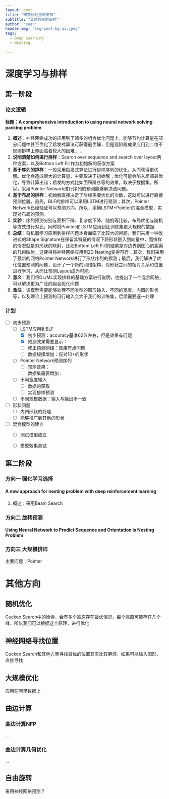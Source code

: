```yaml
---
layout: post
title: "研究计划重新安排"
subtitle: "具体的新的安排"
author: "sean"
header-img: "img/post-bg-ai.jpeg"
tags:
  - Deep Learning
  - Nesting

---
```


# 深度学习与排样

## 第一阶段

### 论文逻辑

**标题：A comprehensive introduction to using neural network solving packing problem** 

1. **概述**：神经网络成功的应用到了诸多的组合优化问题上，能够节约计算量在部分问题中甚至优化了启发式算法可获得最优解，但是现阶段成果应用到二维不规则排样上却面临着较大的困难......
2. **说明清楚如何进行排样**：Search over sequence and search over layout两种方案，以及Bottom Left Fill作为初始解的获取方案
3. **基于序列的排样**：一般采用启发式算法进行排样序列的优化，从而获得更优解。优化会造成很大的计算量，主要取决于初始解；优化可能会陷入局部最优化，导致计算出错；启发的方式比如面积降序等的效果，取决于数据集。所以，采用Pointer Network进行序列的预测能够解决该问题。
4. **基于布局的排样**：初始解直接决定了后续需要优化的次数，这就可以进行直接预测位置。首先，BLF的排样可以采用LSTM进行预测；其次，Pointer Network已经验证可以预测方向。所以，采用LSTM+Pointer的混合模型，实现对布局的预测。
5. **实验**：序列预测分别与面积下降、复杂度下降、随机等比较，布局优化与随机等方式进行对比，同时将Pointer和LSTM应用到比训练集更大规模的数据
6. **总结**：将机器学习应用到排样问题本身面临了比较大的问题，我们采用一种改进式的Shape Signature在保留其特征的情况下将形状嵌入到向量中，而排样的情况就是对形状的映射，比如Bottom Left Fill的结果是对边界到图心的距离的几何映射，这使得将神经网络应用到2D Nesting变得可行；其次，我们采用了最新的网络Pointer Network进行了形状序列的预测；最后，我们解决了优化位置预测的问题，设计了一个新的网络架构，对形状之间的相对关系和位置进行学习，从而让预测Layout成为可能。
7. **意义**：我们将DL/ML实现排样的基础方案进行说明，也提出了一个混合网络，可以解决更为广泛的组合优化问题
8. **备注**：该模型需要能够处理不同类型的图形输入、不同的宽度、内凹的形状等，以及理论上预测的可行输入会大于我们的训练集，后续需要逐一处理



### 计划

- [ ] 初步预测
  - [ ] LSTM应用到BLF
    - [x] 初步预测：accuracy基准62%左右，但是效果有问题
    - [x] 预测效果需要显示：
    - [ ] 修正预测网络：效果有点问题
    - [ ] 数据规模增加：应对10+的形状
  - [ ] Pointer Network预测序列
    - [ ] 预测效果：
    - [ ] 数据集需要增加：
  - [ ] 不同宽度输入
    - [ ] 数据的获取
    - [ ] 实现排样预测
  - [ ] 不同规模数据：输入与输出不一致
- [ ] 形状问题
  - [ ] 内凹形状的处理
  - [ ] 能够推广到其他的形状
- [ ] 混合模型的建立
  - [ ] 测试模型成立
  - [ ] 模型效果测试



## **第二阶段**

### 方向一 强化学习选择

#### A new approach for nesting problem with deep reinforcement learning

1. 概述：采用Beam Search





### 方向二 旋转预测

#### Using Neural Network to Predict Sequence and Orientation is Nesting Problem



### 方向三 大规模排样

主要问题：Pointer





# 其他方向

## 随机优化

Cuckoo Search中的检索，会有多个高原存在最优情况，每个高原可能存在几个峰，所以我们可以根据这个原理，进行优化



## 神经网络寻找位置

Cuckoo Search和其他方案寻找最优的位置其实比较麻烦，如果可以输入图形，直接寻找





## 大规模优化

应用在阿里数据上





## 曲边计算

### 曲边计算NFP

...



### 曲边计算几何优化

...



## 自由旋转

采用神经网络预测？




